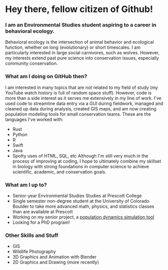 # Hey there, fellow citizen of Github!
### I am an Environmental Studies student aspiring to a career in behavioral ecology.
Behavioral ecology is the intersection of animal behavior and ecological function, whether on long (evolutionary) or short timescales. I am particularly interested in large social carnivores, such as wolves. However, my interests extend past pure science into conservation issues, especially community conservation.
### What am I doing on GitHub then?
I am interested in many topics that are not related to my field of study (my YouTube watch history is full of random space stuff). However, code is more than a side interest as it serves me extensively in my line of work. I've used code to streamline data entry via a GUI during fieldwork, managed and cleaned up data during analysis, created GIS maps, and am now creating population modeling tools for small conservation teams.
These are the languages I've worked with:
- Rust
- Python
- R
- Swift
- Java
- Spotty uses of HTML, SQL, etc
Although I'm still very much in the process of improving at coding, I hope to ultimately combine my skillset in biology with strong foundations in computer science to achieve scientific, academic, and conservation goals.
### What am I up to?
- Senior-year Environmental Studies Studies at Prescott College
- Single semester non-degree student at the University of Colorado Boulder to take more advanced math, physics, and statistics classes than are available at Prescott
- Working on my senior project, a [population dynamics simulation tool](https://github.com/gallus-gallus/EcolysisCMD)
- Looking for a PhD program!
### Other Skills and Stuff
- GIS
- Wildlife Photography
- 3D Graphics and Animation with Blender
- 2D Graphics and Drawing (more recently)

<!--
**gallus-gallus/gallus-gallus** is a ✨ _special_ ✨ repository because its `README.md` (this file) appears on your GitHub profile.

Here are some ideas to get you started:

- 🔭 I'm currently working on ...
- 🌱 I'm currently learning ...
- 👯 I'm looking to collaborate on ...
- 🤔 I'm looking for help with ...
- 💬 Ask me about ...
- 📫 How to reach me: ...
- 😄 Pronouns: ...
- ⚡ Fun fact: ...
-->

